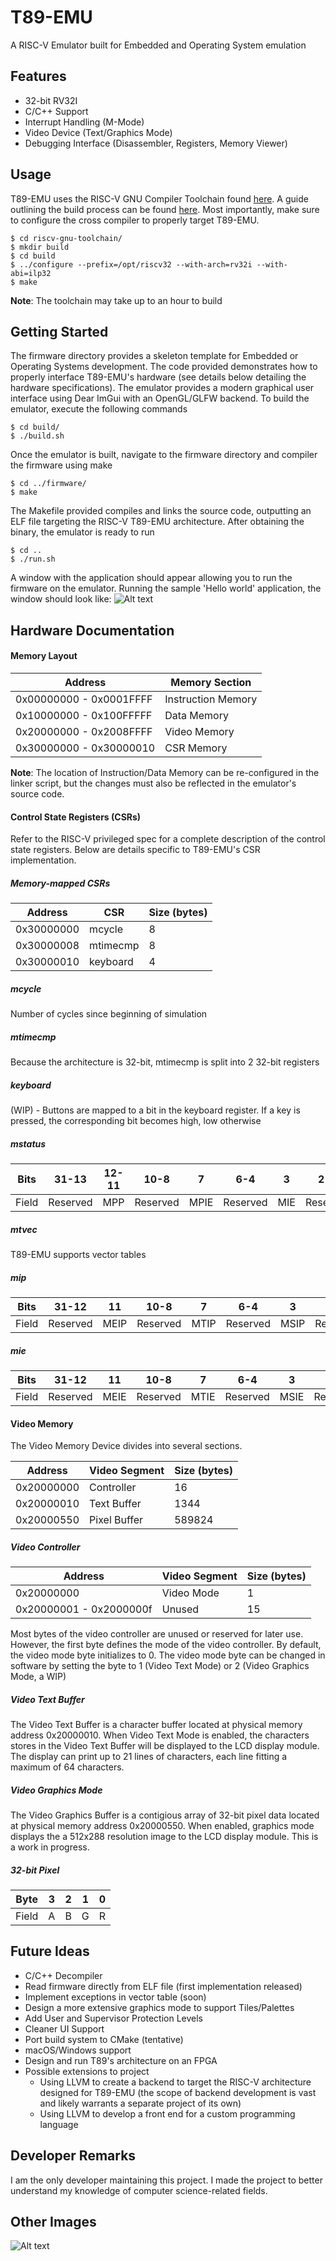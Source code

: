 # T89-EMU
A RISC-V Emulator built for Embedded and Operating System emulation

## Features
 * 32-bit RV32I
 * C/C++ Support
 * Interrupt Handling (M-Mode)
 * Video Device (Text/Graphics Mode)
 * Debugging Interface (Disassembler, Registers, Memory Viewer)

## Usage
T89-EMU uses the RISC-V GNU Compiler Toolchain found <a href="https://github.com/riscv-collab/riscv-gnu-toolchain" target="_blank">here</a>. A guide outlining the build process can be found <a href="https://mindchasers.com/dev/rv-getting-started" target="_blank">here</a>. Most importantly, make sure to configure the cross compiler to properly target T89-EMU.

```console
$ cd riscv-gnu-toolchain/
$ mkdir build
$ cd build
$ ../configure --prefix=/opt/riscv32 --with-arch=rv32i --with-abi=ilp32
$ make
```
**Note**: The toolchain may take up to an hour to build

## Getting Started

The firmware directory provides a skeleton template for Embedded or Operating Systems development. The code provided demonstrates how to properly interface T89-EMU's hardware (see details below detailing the hardware specifications). The emulator provides a modern graphical user interface using Dear ImGui with an OpenGL/GLFW backend. To build the emulator, execute the following commands

```console
$ cd build/
$ ./build.sh
```

Once the emulator is built, navigate to the firmware directory and compiler the firmware using make
```console
$ cd ../firmware/
$ make
```
The Makefile provided compiles and links the source code, outputting an ELF file targeting the RISC-V T89-EMU architecture. After obtaining the binary, the emulator is ready to run

```console
$ cd ..
$ ./run.sh
```

A window with the application should appear allowing you to run the firmware on the emulator. Running the sample 'Hello world' application, the window should look like:
![Alt text](./img/sample2.png "Hello World Example Pt. 2")

## Hardware Documentation

#### Memory Layout
Address                 | Memory Section 
---                     | --- 
0x00000000 - 0x0001FFFF | Instruction Memory
0x10000000 - 0x100FFFFF | Data Memory
0x20000000 - 0x2008FFFF | Video Memory
0x30000000 - 0x30000010 | CSR Memory

**Note**: The location of Instruction/Data Memory can be re-configured in the linker script, but the changes must also be reflected in the emulator's source code.

#### Control State Registers (CSRs)

Refer to the RISC-V privileged spec for a complete description of the control state registers. Below are details specific to T89-EMU's CSR implementation.
##### Memory-mapped CSRs
Address                 | CSR                   | Size (bytes) 
---                     | ---                   | ---
0x30000000              | mcycle                | 8
0x30000008              | mtimecmp              | 8
0x30000010              | keyboard              | 4

##### mcycle
Number of cycles since beginning of simulation

##### mtimecmp
Because the architecture is 32-bit, mtimecmp is split into 2 32-bit registers

##### keyboard
(WIP) - Buttons are mapped to a bit in the keyboard register. If a key is pressed, the corresponding bit becomes high, low otherwise

##### mstatus

Bits    | 31-13 | 12-11 | 10-8 | 7 | 6-4 | 3 | 2-0
---     | --- | --- | --- |--- |--- |--- |---
Field   | Reserved | MPP | Reserved | MPIE | Reserved | MIE | Reserved

##### mtvec
T89-EMU supports vector tables

##### mip
Bits    | 31-12 | 11 | 10-8 | 7 | 6-4 | 3 | 2-0
---     | --- | --- | --- |--- |--- |--- |---
Field   | Reserved | MEIP | Reserved | MTIP | Reserved | MSIP | Reserved

##### mie
Bits    | 31-12 | 11 | 10-8 | 7 | 6-4 | 3 | 2-0
---     | --- | --- | --- |--- |--- |--- |---
Field   | Reserved | MEIE | Reserved | MTIE | Reserved | MSIE | Reserved

#### Video Memory
The Video Memory Device divides into several sections.

Address                 | Video Segment         | Size (bytes) 
---                     | ---                   | ---
0x20000000              | Controller            | 16
0x20000010              | Text Buffer           | 1344
0x20000550              | Pixel Buffer          | 589824

##### Video Controller
Address                 | Video Segment         | Size (bytes) 
---                     | ---                   | ---
0x20000000              | Video Mode            | 1
0x20000001 - 0x2000000f | Unused                | 15

Most bytes of the video controller are unused or reserved for later use. However, the first byte defines the mode of the video controller. By default, the video mode byte initializes to 0. The video mode byte can be changed in software by setting the byte to 1 (Video Text Mode) or 2 (Video Graphics Mode, a WIP)

##### Video Text Buffer

The Video Text Buffer is a character buffer located at physical memory address 0x20000010. When Video Text Mode is enabled, the characters stores in the Video Text Buffer will be displayed to the LCD display module. The display can print up to 21 lines of characters, each line fitting a maximum of 64 characters.

##### Video Graphics Mode

The Video Graphics Buffer is a contigious array of 32-bit pixel data located at physical memory address 0x20000550. When enabled, graphics mode displays the a 512x288 resolution image to the LCD display module. This is a work in progress.

##### 32-bit Pixel
Byte    | 3   | 2   | 1   | 0   |
---     | --- | --- | --- | --- |
Field   | A | B | G | R

## Future Ideas

 * C/C++ Decompiler
 * Read firmware directly from ELF file (first implementation released)
 * Implement exceptions in vector table (soon)
 * Design a more extensive graphics mode to support Tiles/Palettes
 * Add User and Supervisor Protection Levels
 * Cleaner UI Support
 * Port build system to CMake (tentative)
 * macOS/Windows support
 * Design and run T89's architecture on an FPGA
 * Possible extensions to project 
    - Using LLVM to create a backend to target the RISC-V architecture designed
      for T89-EMU (the scope of backend development is vast and likely warrants
      a separate project of its own)
    - Using LLVM to develop a front end for a custom programming language
    

## Developer Remarks
I am the only developer maintaining this project. I made the project to better understand my knowledge of computer science-related fields.

## Other Images
![Alt text](./img/sample1.png "Hello World Example Pt. 1")
